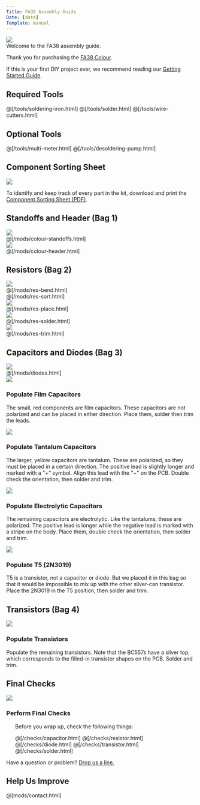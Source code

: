 ```yaml
---
Title: FA38 Assembly Guide
Date: [date]
Template: manual
---
```


<div>
  <div class="step-image">
    <a href="https://www.diyrecordingequipment.com/products/fa38-colour">
             <img src="https://quf047noghnbztoe-6982265.shopifypreview.com/cdn/shop/files/FA38Module_medium.jpg">    	
    </a>
  </div>
  <div class="step-header">Welcome to the FA38 assembly guide.</div>
  <div class="step-description">
      <p>Thank you for purchasing the <a href="https://www.diyrecordingequipment.com/products/fa38-colour">FA38 Colour</a>.</p>
      <p>If this is your first DIY project ever, we recommend reading our <a href="http://www.diyrecordingequipment.com/pages/getting-started">Getting Started Guide</a>.</p>
  </div>
</div>


<h2>Required Tools</h2>

@[/tools/soldering-iron.html]
@[/tools/solder.html]
@[/tools/wire-cutters.html]

<h2>Optional Tools</h2>

@[/tools/multi-meter.html]
@[/tools/desoldering-pump.html]

<h2>Component Sorting Sheet</h2>
<div class="manual-step">
    <div class="step-image">
    <a href="%base_url%/assets/fa38/fa38-sorting-1.0.pdf" target="_blank">
    <img src="%base_url%/assets/pdf-download.png" />
    </a>
    </div>
    <div class="step-description">
        <p>To identify and keep track of every part in the kit, download and print the <a href="%base_url%/assets/fa38/fa38-sorting-1.0.pdf" target="_blank">Component Sorting Sheet (PDF)</a>.</p>
    </div>
</div>

<div id="assembly-guide-content">

<h2>Standoffs and Header (Bag 1)</h2>

<div class="manual-step">
    <div class="step-image">
    <a href="%base_url%/assets/fa38/colour-standoffs.jpg" target="_blank">
    <img src="%base_url%/assets/fa38/colour-standoffs-600.jpg" />
    </a>
    </div>
    @[/mods/colour-standoffs.html]
</div>

<div class="manual-step">
    <div class="step-image">
    <a href="%base_url%/assets/fa38/colour-header.jpg" target="_blank">
    <img src="%base_url%/assets/fa38/colour-header-600.jpg" />
    </a>
    </div>
    @[/mods/colour-header.html]
</div>

<h2>Resistors (Bag 2)</h2>

<div class="manual-step">
    <div class="step-image">
    <a href="%base_url%/assets/15ips/res-bend.jpg" target="_blank">
    <img src="%base_url%/assets/15ips/res-bend-600.jpg" />
    </a>
    </div>
    @[/mods/res-bend.html]
</div>

<div class="manual-step">
    @[/mods/res-sort.html]
</div>

<div class="manual-step">
    <div class="step-image">
    <a href="%base_url%/assets/fa38/res-place.jpg" target="_blank">
    <img src="%base_url%/assets/fa38/res-place-600.jpg" />
    </a>
    </div>
    @[/mods/res-place.html]
</div>

<div class="manual-step">
    <div class="step-image">
    <a href="%base_url%/assets/fa38/res-solder.jpg" target="_blank">
    <img src="%base_url%/assets/fa38/res-solder-600.jpg" />
    </a>
    </div>
    @[/mods/res-solder.html]
</div>

<div class="manual-step">
    <div class="step-image">
    <a href="%base_url%/assets/fa38/res-trim.jpg" target="_blank">
    <img src="%base_url%/assets/fa38/res-trim-600.jpg" />
    </a>
    </div>
    @[/mods/res-trim.html]
</div>

<h2>Capacitors and Diodes (Bag 3)</h2>

  <div class="manual-step">
    <div class="step-image">
      <a href="%base_url%/assets/fa38/diodes.jpg" target="_blank">
        <img src="%base_url%/assets/fa38/diodes-600.jpg" />
      </a>
    </div>
    @[/mods/diodes.html]
  </div>

 <div class="manual-step">
    <div class="step-image">
      <a href="%base_url%/assets/fa38/caps-film.jpg" target="_blank">
        <img src="%base_url%/assets/fa38/caps-film-600.jpg" />
      </a>
    </div>
    <h3 class="step-header">Populate Film Capacitors</h3>
    <div class="step-description">
    <p>The small, red components are film capacitors. These capacitors are not polarized and can be placed in either direction. Place them, solder then trim the leads.</p>
    </div>
  </div>

<div class="manual-step">
     <div class="step-image">
       <a href="%base_url%/assets/fa38/caps-tant.jpg" target="_blank">
         <img src="%base_url%/assets/fa38/caps-tant-600.jpg" />
       </a>
     </div>
     <h3 class="step-header">Populate Tantalum Capacitors</h3>
     <div class="step-description">
     <p>The larger, yellow capacitors are tantalum. These are polarized, so they must be placed in a certain direction. The positive lead is slightly longer and marked with a "+" symbol. Align this lead with the "+" on the PCB. Double check the orientation, then solder and trim.</p>
     </div>
</div>

<div class="manual-step">
    <div class="step-image">
      <a href="%base_url%/assets/fa38/caps-electro.jpg" target="_blank">
        <img src="%base_url%/assets/fa38/caps-electro-600.jpg" />
      </a>
    </div>
    <h3 class="step-header">Populate Electrolytic Capacitors</h3>
    <div class="step-description">
    <p>The remaining capacitors are electrolytic. Like the tantalums, these are polarized. The positive lead is longer while the negative lead is marked with a stripe on the body. Place them, double check the orientation, then solder and trim.</p>
    </div>
</div>

<div class="manual-step">
    <div class="step-image">
      <a href="%base_url%/assets/fa38/2N3019.jpg" target="_blank">
        <img src="%base_url%/assets/fa38/2N3019-600.jpg" />
      </a>
    </div>
    <h3 class="step-header">Populate T5 (2N3019)</h3>
    <div class="step-description">
    <p>T5 is a transistor, not a capacitor or diode. But we placed it in this bag so that it would be impossible to mix up with the other silver-can transistor. Place the 2N3019 in the T5 position, then solder and trim.</p>
    </div>
</div>

<h2>Transistors (Bag 4)</h2>

  <div class="manual-step">
    <div class="step-image">
      <a href="%base_url%/assets/fa38/transistors.jpg" target="_blank">
        <img src="%base_url%/assets/fa38/transistors-600.jpg" />
      </a>
    </div>
    <h3 class="step-header">Populate Transistors</h3>
    <div class="step-description">
    <p>Populate the remaining transistors. Note that the BC557s have a silver top, which corresponds to the filled-in transistor shapes on the PCB. Solder and trim.</p>
    </div>
  </div>

<h2>Final Checks</h2>
<div class="manual-step">
    <div class="step-image">
      <a href="%base_url%/assets/fa38/finished.jpg" target="_blank">
        <img src="%base_url%/assets/fa38/finished-600.jpg" />
      </a>
    </div>
    <h3 class="step-header">Perform Final Checks</h3>
<div class="step-description">
    <ul class="manual-checks">
        <p>Before you wrap up, check the following things:</p>
@[/checks/capacitor.html]  
@[/checks/resistor.html]
@[/checks/diode.html]
@[/checks/transistor.html]
@[/checks/solder.html]
    </ul>
    <p>Have a question or problem? <a href="https://support.diy.re/">Drop us a line.</a></p>
</div>
</div>

</div>

<div class="manual-step">
<h2>Help Us Improve</h2>
    <form action="https://formsubmit.co/support@diyrecordingequipment.com" method="POST" id="form-contact">
      <input type="hidden" name="_subject" value="%meta.title% Feedback">
    @[mods/contact.html]   
    </form>
</div>
